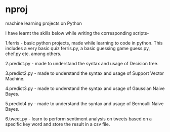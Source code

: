 # nproj
machine learning projects on Python

I have learnt the skills below while writing the corresponding scripts-

1.ferris - basic python projects, made while learning to code in python. This includes a very basic quiz ferris.py, a basic guessing game guess.py, chef.py etc. among others.

2.predict.py - made to understand the syntax and usage of Decision tree.

3.predict2.py - made to understand the syntax and usage of Support Vector Machine.

4.predict3.py - made to understand the syntax and usage of Gaussian Naive Bayes.

5.predict4.py - made to understand the syntax and usage of Bernoulli Naive Bayes.

6.tweet.py - learn to perform sentiment analysis on tweets based on a specific key word and store the result in a csv file.